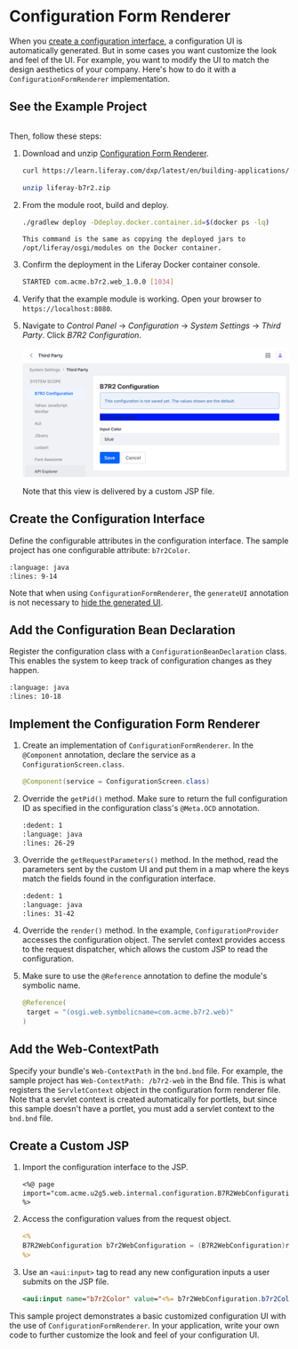 # Configuration Form Renderer

When you [create a configuration interface](./setting-and-accessing-configurations.html#creating-the-configuration-interface), a configuration UI is automatically generated. But in some cases you want customize the look and feel of the UI. For example, you want to modify the UI to match the design aesthetics of your company. Here's how to do it with a `ConfigurationFormRenderer` implementation.

## See the Example Project

```{include} /_snippets/run-liferay-dxp.md
```

Then, follow these steps:

1. Download and unzip [Configuration Form Renderer](./liferay-b7r2.zip).

   ```bash
   curl https://learn.liferay.com/dxp/latest/en/building-applications/core-frameworks/configuration-framework/liferay-b7r2.zip -O
   ```

   ```bash
   unzip liferay-b7r2.zip
   ```

1. From the module root, build and deploy.

   ```bash
   ./gradlew deploy -Ddeploy.docker.container.id=$(docker ps -lq)
   ```

   ```{note}
   This command is the same as copying the deployed jars to /opt/liferay/osgi/modules on the Docker container.
   ```

1. Confirm the deployment in the Liferay Docker container console.

   ```bash
   STARTED com.acme.b7r2.web_1.0.0 [1034]
   ```

1. Verify that the example module is working. Open your browser to `https://localhost:8080`.

1. Navigate to *Control Panel* &rarr; *Configuration* &rarr; *System Settings* &rarr; *Third Party*. Click *B7R2 Configuration*.

   ![Navigate to U2G5 configuration in system settings.](./configuration-form-renderer/images/01.png)

   Note that this view is delivered by a custom JSP file.

## Create the Configuration Interface

Define the configurable attributes in the configuration interface. The sample project has one configurable attribute: `b7r2Color`.

```{literalinclude} ./configuration-form-renderer/resources/liferay-b7r2.zip/b7r2-web/src/main/java/com/acme/b7r2/web/internal/configuration/B7R2WebConfiguration.java
:language: java
:lines: 9-14
```

Note that when using `ConfigurationFormRenderer`, the `generateUI` annotation is not necessary to [hide the generated UI](./hiding-the-configuration-ui.md).

## Add the Configuration Bean Declaration

Register the configuration class with a `ConfigurationBeanDeclaration` class. This enables the system to keep track of configuration changes as they happen.

```{literalinclude} ./configuration-form-renderer/resources/liferay-b7r2.zip/b7r2-web/src/main/java/com/acme/b7r2/web/internal/settings/definition/B7R2WebConfigurationBeanDeclaration.java
:language: java
:lines: 10-18
```

## Implement the Configuration Form Renderer

1. Create an implementation of `ConfigurationFormRenderer`. In the `@Component` annotation, declare the service as a `ConfigurationScreen.class`.

   ```java
   @Component(service = ConfigurationScreen.class)
   ```

1. Override the `getPid()` method. Make sure to return the full configuration ID as specified in the configuration class's `@Meta.OCD` annotation.

   ```{literalinclude} ./configuration-form-renderer/resources/liferay-b7r2.zip/b7r2-web/src/main/java/com/acme/b7r2/web/internal/configuration/admin/display/B7R2ConfigurationFormRenderer.java
   :dedent: 1
   :language: java
   :lines: 26-29
   ```

1. Override the `getRequestParameters()` method. In the method, read the parameters sent by the custom UI and put them in a map where the keys match the fields found in the configuration interface.

   ```{literalinclude} ./configuration-form-renderer/resources/liferay-b7r2.zip/b7r2-web/src/main/java/com/acme/b7r2/web/internal/configuration/admin/display/B7R2ConfigurationFormRenderer.java
   :dedent: 1
   :language: java
   :lines: 31-42
   ```

1. Override the `render()` method. In the example, `ConfigurationProvider` accesses the configuration object. The servlet context provides access to the request dispatcher, which allows the custom JSP to read the configuration.

1. Make sure to use the `@Reference` annotation to define the module's symbolic name.

   ```java
   @Reference(
   	target = "(osgi.web.symbolicname=com.acme.b7r2.web)"
   )
   ```

## Add the Web-ContextPath

Specify your bundle's `Web-ContextPath` in the `bnd.bnd` file. For example, the sample project has `Web-ContextPath: /b7r2-web` in the Bnd file. This is what registers the `ServletContext` object in the configuration form renderer file. Note that a servlet context is created automatically for portlets, but since this sample doesn't have a portlet, you must add a servlet context to the `bnd.bnd` file.

## Create a Custom JSP

1. Import the configuration interface to the JSP.

   ```markup
   <%@ page import="com.acme.u2g5.web.internal.configuration.B7R2WebConfiguration" %>
   ```

1. Access the configuration values from the request object.

   ```jsp
   <%
   B7R2WebConfiguration b7r2WebConfiguration = (B7R2WebConfiguration)request.getAttribute(B7R2WebConfiguration.class.getName());
   %>
   ```

1. Use an `<aui:input>` tag to read any new configuration inputs a user submits on the JSP file.

   ```jsp
   <aui:input name="b7r2Color" value="<%= b7r2WebConfiguration.b7r2Color() %>" />
   ```

This sample project demonstrates a basic customized configuration UI with the use of `ConfigurationFormRenderer`. In your application, write your own code to further customize the look and feel of your configuration UI.
